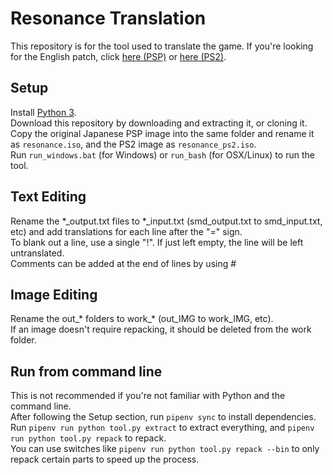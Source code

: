 # Resonance Translation
This repository is for the tool used to translate the game. If you're looking for the English patch, click [here (PSP)](http://www.romhacking.net/translations/6518/) or [here (PS2)](http://www.romhacking.net/translations/6521/).  
## Setup
Install [Python 3](https://www.python.org/downloads/).  
Download this repository by downloading and extracting it, or cloning it.  
Copy the original Japanese PSP image into the same folder and rename it as `resonance.iso`, and the PS2 image as `resonance_ps2.iso`.  
Run `run_windows.bat` (for Windows) or `run_bash` (for OSX/Linux) to run the tool.  
## Text Editing
Rename the \*\_output.txt files to \*\_input.txt (smd_output.txt to smd_input.txt, etc) and add translations for each line after the "=" sign.  
To blank out a line, use a single "!". If just left empty, the line will be left untranslated.  
Comments can be added at the end of lines by using #  
## Image Editing
Rename the out\_\* folders to work\_\* (out_IMG to work_IMG, etc).  
If an image doesn't require repacking, it should be deleted from the work folder.  
## Run from command line
This is not recommended if you're not familiar with Python and the command line.  
After following the Setup section, run `pipenv sync` to install dependencies.  
Run `pipenv run python tool.py extract` to extract everything, and `pipenv run python tool.py repack` to repack.  
You can use switches like `pipenv run python tool.py repack --bin` to only repack certain parts to speed up the process.  
